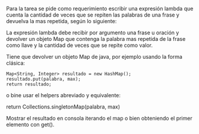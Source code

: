 Para la tarea se pide como requerimiento escribir una expresión lambda que cuenta la cantidad de veces que se repiten las palabras de una frase y devuelva la mas repetida, según lo siguiente:

La expresión lambda debe recibir por argumento una frase u oración y devolver un objeto Map que contenga la palabra mas repetida de la frase como llave y la cantidad de veces que se repite como valor.

Tiene que devolver un objeto Map de java, por ejemplo usando la forma clásica:

    Map<String, Integer> resultado = new HashMap();
    resultado.put(palabra, max);
    return resultado;

o bine usar el helpers abreviado y equivalente:

return Collections.singletonMap(palabra, max)

Mostrar el resultado en consola iterando el map o bien obteniendo el primer elemento con get().